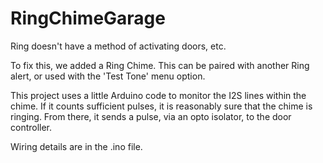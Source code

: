 # RingChimeGarage
Ring doesn't have a method of activating doors, etc.

To fix this, we added a Ring Chime. This can be paired with another Ring alert, or used with the 'Test Tone' menu option.

This project uses a little Arduino code to monitor the I2S lines within the chime. If it counts sufficient pulses, it is reasonably sure that the chime is ringing. From there, it sends a pulse, via an opto isolator, to the door controller.


Wiring details are in the .ino file.
